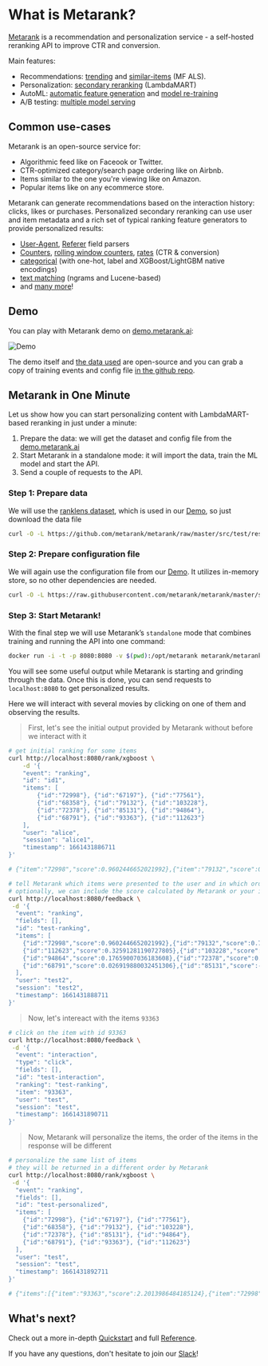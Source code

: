 # What is Metarank?

[Metarank](https://metarank.ai) is a recommendation and personalization service - a self-hosted reranking API to improve CTR and conversion. 

Main features:
* Recommendations: [trending](configuration/recommendations/trending.md) and [similar-items](configuration/recommendations/similar.md) (MF ALS). 
* Personalization: [secondary reranking](quickstart/quickstart.md) (LambdaMART)
* AutoML: [automatic feature generation](howto/autofeature.md) and [model re-training](howto/model-retraining.md)
* A/B testing: [multiple model serving](configuration/overview.md#models)

## Common use-cases

Metarank is an open-source service for:
* Algorithmic feed like on Faceook or Twitter.
* CTR-optimized category/search page ordering like on Airbnb. 
* Items similar to the one you're viewing like on Amazon.
* Popular items like on any ecommerce store.

Metarank can generate recommendations based on the interaction history: clicks, likes or purchases. Personalized secondary reranking can use user and item metadata and a rich set of typical ranking feature generators to provide personalized results:
* [User-Agent](configuration/features/user-session.md#user-agent-field-extractor), [Referer](configuration/features/user-session.md#referer) field parsers
* [Counters](configuration/features/counters.md#counters), [rolling window counters](configuration/features/counters.md#windowed-counter), [rates](configuration/features/counters.md#rate) (CTR & conversion)
* [categorical](configuration/features/scalar.md#index-vs-one-hot-what-to-choose) (with one-hot, label and XGBoost/LightGBM native encodings)
* [text matching](configuration/features/text.md#fieldmatch) (ngrams and Lucene-based)
* and [many more](configuration/feature-extractors.md)!

## Demo

You can play with Metarank demo on [demo.metarank.ai](https://demo.metarank.ai):

![Demo](./img/demo.gif)

The demo itself and [the data used](https://github.com/metarank/msrd) are open-source and you can grab a copy of training events and config file [in the github repo](https://github.com/metarank/metarank/tree/master/src/test/resources/ranklens).

## Metarank in One Minute

Let us show how you can start personalizing content with LambdaMART-based reranking in just under a minute:

1. Prepare the data: we will get the dataset and config file from the [demo.metarank.ai](https://demo.metarank.ai)
2. Start Metarank in a standalone mode: it will import the data, train the ML model and start the API.
3. Send a couple of requests to the API.

### Step 1: Prepare data

We will use the [ranklens dataset](https://github.com/metarank/ranklens), which is used in our [Demo](https://demo.metarank.ai), so just download the data file

```bash
curl -O -L https://github.com/metarank/metarank/raw/master/src/test/resources/ranklens/events/events.jsonl.gz
```

### Step 2: Prepare configuration file

We will again use the configuration file from our [Demo](https://demo.metarank.ai). It utilizes in-memory store, so no other dependencies are needed.

```bash
curl -O -L https://raw.githubusercontent.com/metarank/metarank/master/src/test/resources/ranklens/config.yml
```

### Step 3: Start Metarank!

With the final step we will use Metarank’s `standalone` mode that combines training and running the API into one command:

```bash
docker run -i -t -p 8080:8080 -v $(pwd):/opt/metarank metarank/metarank:latest standalone --config /opt/metarank/config.yml --data /opt/metarank/events.jsonl.gz
```

You will see some useful output while Metarank is starting and grinding through the data. Once this is done, you can send requests to `localhost:8080` to get personalized results.

Here we will interact with several movies by clicking on one of them and observing the results. 

> First, let's see the initial output provided by Metarank without before we interact with it

```bash
# get initial ranking for some items
curl http://localhost:8080/rank/xgboost \
    -d '{
    "event": "ranking",
    "id": "id1",
    "items": [
        {"id":"72998"}, {"id":"67197"}, {"id":"77561"},
        {"id":"68358"}, {"id":"79132"}, {"id":"103228"}, 
        {"id":"72378"}, {"id":"85131"}, {"id":"94864"}, 
        {"id":"68791"}, {"id":"93363"}, {"id":"112623"}
    ],
    "user": "alice",
    "session": "alice1",
    "timestamp": 1661431886711
}'

# {"item":"72998","score":0.9602446652021992},{"item":"79132","score":0.7819134441404151},{"item":"68358","score":0.33377910321385645},{"item":"112623","score":0.32591281190727805},{"item":"103228","score":0.31640256043322723},{"item":"77561","score":0.3040782705414116},{"item":"94864","score":0.17659007036183608},{"item":"72378","score":0.06164568676567339},{"item":"93363","score":0.058120639770243385},{"item":"68791","score":0.026919880032451306},{"item":"85131","score":-0.35794106000271037},{"item":"67197","score":-0.48735167237049154}
```

```bash
# tell Metarank which items were presented to the user and in which order from the previous request
# optionally, we can include the score calculated by Metarank or your internal retrieval system
curl http://localhost:8080/feedback \
 -d '{
  "event": "ranking",
  "fields": [],
  "id": "test-ranking",
  "items": [
    {"id":"72998","score":0.9602446652021992},{"id":"79132","score":0.7819134441404151},{"id":"68358","score":0.33377910321385645},
    {"id":"112623","score":0.32591281190727805},{"id":"103228","score":0.31640256043322723},{"id":"77561","score":0.3040782705414116},
    {"id":"94864","score":0.17659007036183608},{"id":"72378","score":0.06164568676567339},{"id":"93363","score":0.058120639770243385},
    {"id":"68791","score":0.026919880032451306},{"id":"85131","score":-0.35794106000271037},{"id":"67197","score":-0.48735167237049154}
  ],
  "user": "test2",
  "session": "test2",
  "timestamp": 1661431888711
}'
```

> Now, let's intereact with the items `93363`

```bash
# click on the item with id 93363
curl http://localhost:8080/feedback \
 -d '{
  "event": "interaction",
  "type": "click",
  "fields": [],
  "id": "test-interaction",
  "ranking": "test-ranking",
  "item": "93363",
  "user": "test",
  "session": "test",
  "timestamp": 1661431890711
}'
```

> Now, Metarank will personalize the items, the order of the items in the response will be different

```bash
# personalize the same list of items
# they will be returned in a different order by Metarank
curl http://localhost:8080/rank/xgboost \
 -d '{
  "event": "ranking",
  "fields": [],
  "id": "test-personalized",
  "items": [
    {"id":"72998"}, {"id":"67197"}, {"id":"77561"},
    {"id":"68358"}, {"id":"79132"}, {"id":"103228"}, 
    {"id":"72378"}, {"id":"85131"}, {"id":"94864"}, 
    {"id":"68791"}, {"id":"93363"}, {"id":"112623"}
  ],
  "user": "test",
  "session": "test",
  "timestamp": 1661431892711
}'

# {"items":[{"item":"93363","score":2.2013986484185124},{"item":"72998","score":1.1542776301073876},{"item":"68358","score":0.9828904282341605},{"item":"112623","score":0.9521647429731446},{"item":"79132","score":0.9258841742518286},{"item":"77561","score":0.8990921381835769},{"item":"103228","score":0.8990921381835769},{"item":"94864","score":0.7131600718467729},{"item":"68791","score":0.624462038351694},{"item":"72378","score":0.5269765094008626},{"item":"85131","score":0.29198666089255343},{"item":"67197","score":0.16412780810560743}]}
```

## What's next? 

Check out a more in-depth [Quickstart](quickstart/quickstart.md) and full [Reference](installation.md). 

If you have any questions, don't hesitate to join our [Slack](https://metarank.ai/slack)!